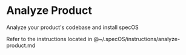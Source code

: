 <!-- Version: 1.0.1 - Add version numbers to all markdown files -->

# Analyze Product

Analyze your product's codebase and install specOS

Refer to the instructions located in @~/.specOS/instructions/analyze-product.md
